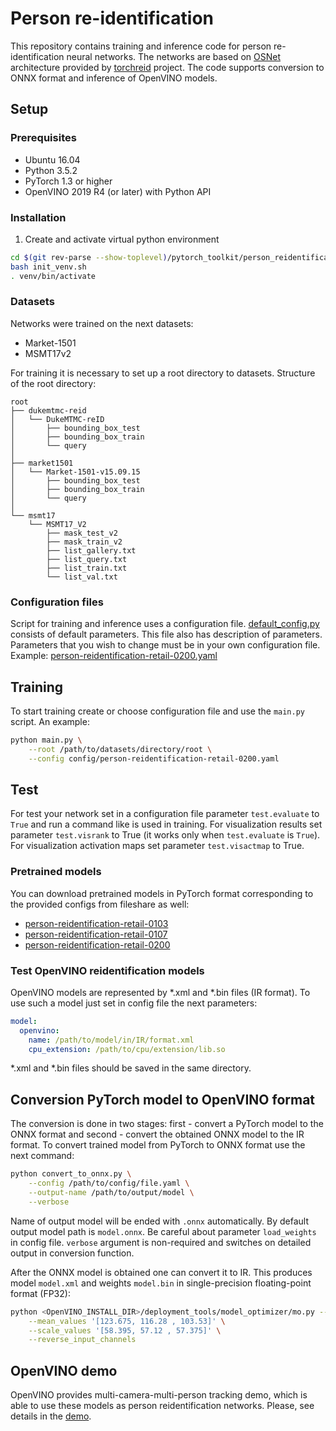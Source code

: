 # Person re-identification

This repository contains training and inference code for person re-identification
neural networks. The networks are based on [OSNet](https://arxiv.org/abs/1905.00953)
architecture provided by [torchreid](https://github.com/KaiyangZhou/deep-person-reid.git)
project. The code supports conversion to ONNX format and inference of OpenVINO models.

## Setup

### Prerequisites

* Ubuntu 16.04
* Python 3.5.2
* PyTorch 1.3 or higher
* OpenVINO 2019 R4 (or later) with Python API

### Installation

1. Create and activate virtual python environment

```bash
cd $(git rev-parse --show-toplevel)/pytorch_toolkit/person_reidentification
bash init_venv.sh
. venv/bin/activate
```

### Datasets

Networks were trained on the next datasets:

* Market-1501
* MSMT17v2

For training it is necessary to set up a root directory to datasets.
Structure of the root directory:

```
root
├── dukemtmc-reid
│   └── DukeMTMC-reID
│       ├── bounding_box_test
│       ├── bounding_box_train
│       └── query
│
├── market1501
│   └── Market-1501-v15.09.15
│       ├── bounding_box_test
│       ├── bounding_box_train
│       └── query
│
└── msmt17
    └── MSMT17_V2
        ├── mask_test_v2
        ├── mask_train_v2
        ├── list_gallery.txt
        ├── list_query.txt
        ├── list_train.txt
        └── list_val.txt
```

### Configuration files

Script for training and inference uses a configuration file.
[default_config.py](config/default_config.py) consists of default parameters.
This file also has description of parameters.
Parameters that you wish to change must be in your own configuration file.
Example: [person-reidentification-retail-0200.yaml](config/person-reidentification-retail-0200.yaml)

## Training

To start training create or choose configuration file and use the `main.py` script.
An example:

```bash
python main.py \
    --root /path/to/datasets/directory/root \
    --config config/person-reidentification-retail-0200.yaml
```

## Test

For test your network set in a configuration file parameter `test.evaluate` to `True`
and run a command like is used in training.
For visualization results set parameter `test.visrank` to True (it works only when
`test.evaluate` is `True`).
For visualization activation maps set parameter `test.visactmap` to True.

### Pretrained models

You can download pretrained models in PyTorch format corresponding to the provided configs from fileshare as well:
- [person-reidentification-retail-0103](link)
- [person-reidentification-retail-0107](link)
- [person-reidentification-retail-0200](link)


### Test OpenVINO reidentification models

OpenVINO models are represented by \*.xml and \*.bin files (IR format).
To use such a model just set in config file the next parameters:

```yaml
model:
  openvino:
    name: /path/to/model/in/IR/format.xml
    cpu_extension: /path/to/cpu/extension/lib.so
```
\*.xml and \*.bin files should be saved in the same directory.


## Conversion PyTorch model to OpenVINO format

The conversion is done in two stages: first - convert a PyTorch model to the ONNX format and second - convert the obtained ONNX model to the IR format.
To convert trained model from PyTorch to ONNX format use the next command:

```bash
python convert_to_onnx.py \
    --config /path/to/config/file.yaml \
    --output-name /path/to/output/model \
    --verbose
```
Name of output model will be ended with `.onnx` automatically.
By default output model path is `model.onnx`. Be careful about parameter
`load_weights` in config file. `verbose` argument is non-required and
switches on detailed output in conversion function.

After the ONNX model is obtained one can convert it to IR.
This produces model `model.xml` and weights `model.bin` in single-precision floating-point format (FP32):

```bash
python <OpenVINO_INSTALL_DIR>/deployment_tools/model_optimizer/mo.py --input_model model.onnx  \
    --mean_values '[123.675, 116.28 , 103.53]' \
    --scale_values '[58.395, 57.12 , 57.375]' \
    --reverse_input_channels
```

## OpenVINO demo

OpenVINO provides multi-camera-multi-person tracking demo, which is able to use these models as person reidentification networks. Please, see details in the [demo](https://github.com/opencv/open_model_zoo/tree/develop/demos/python_demos/multi_camera_multi_person_tracking).
